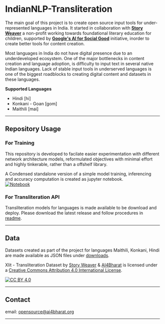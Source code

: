 # IndianNLP-Transliteration

The main goal of this project is to create open source input tools for under-represented languages in India. It started in collaboration with [**Story Weaver**](https://storyweaver.org.in/about) a non-profit working towards  foundational literary education for children, supported by
[**Google's AI for Social Good**](https://india.googleblog.com/2020/02/applying-ai-to-big-problemssix-research.html) initiative, inorder to create better tools for content creation.

Most languages in India do not have digital presence due to an underdeveloped ecosystem.  One of the major bottlenecks in content creation and language adoption, is difficulty to input text in several native Indian languages. Lack of stable input tools in underserved languages is one of the biggest roadblocks to creating digital content and datasets in these languages.


**Supported Languages**
* Hindi [hi]
* Konkani - Goan [gom]
* Maithili [mai]

---
## Repository Usage

### For Training

This repository is developed to facilate easier experimentation with different network architecture models, reformulated objectives with minimal effort and highly tinkerable, rather than a offshelf library. <br>

A Condensed standalone version of a simple model training, inferencing and accuracy computation is created as jupyter notebook.<br>
[![Notebook](https://colab.research.google.com/assets/colab-badge.svg)](https://colab.research.google.com/github/AI4Bharat/IndianNLP-Transliteration/blob/jgeob-dev/NoteBooks/Xlit_TrainingSetup_condensed.ipynb)


### For Transliteration API

Transliteration models for languages is made available to be download and deploy.
Please download the latest release and follow procedures in [readme](https://github.com/AI4Bharat/IndianNLP-Transliteration/blob/jgeob-dev/apps/README.md).

---
## Data
Datasets created as part of the project for languages Maithili, Konkani, Hindi are made available as JSON files under [downloads](https://github.com/AI4Bharat/IndianNLP-Transliteration/releases/tag/DATA).

Xlit - Transliteration Dataset by [Story Weaver](https://storyweaver.org.in/) & [AI4Bharat](https://ai4bharat.org/) is licensed under a [Creative Commons Attribution 4.0 International License][cc-by].

[![CC BY 4.0][cc-by-image]][cc-by]


---
## Contact
email: opensource@ai4bharat.org

---



[cc-by]: http://creativecommons.org/licenses/by/4.0/
[cc-by-image]: https://licensebuttons.net/l/by/4.0/88x31.png

[cc-by-sa]: http://creativecommons.org/licenses/by/4.0/
[cc-by-sa-image]: https://licensebuttons.net/l/by-sa/4.0/88x31.png